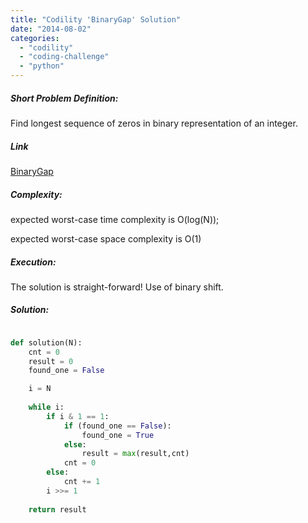 ```yaml
---
title: "Codility 'BinaryGap' Solution"
date: "2014-08-02"
categories: 
  - "codility"
  - "coding-challenge"
  - "python"
---
```


##### Short Problem Definition:

Find longest sequence of zeros in binary representation of an integer.

##### Link

[BinaryGap](https://codility.com/demo/take-sample-test/binary_gap)

##### Complexity:

expected worst-case time complexity is O(log(N));

expected worst-case space complexity is O(1)

##### Execution:

The solution is straight-forward! Use of binary shift.

##### Solution:

```python

def solution(N):
    cnt = 0
    result = 0
    found_one = False

    i = N    
        
    while i:
        if i & 1 == 1:
            if (found_one == False):
                found_one = True
            else:
                result = max(result,cnt)
            cnt = 0
        else:
            cnt += 1
        i >>= 1
   
    return result
```
